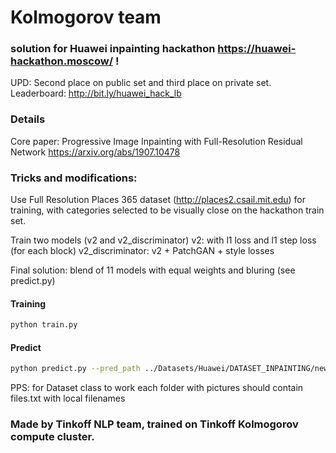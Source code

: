 # Kolmogorov team 
### solution for Huawei inpainting hackathon https://huawei-hackathon.moscow/ !
UPD: Second place on public set and third place on private set.
Leaderboard: http://bit.ly/huawei_hack_lb

### Details
Core paper: Progressive Image Inpainting with Full-Resolution Residual Network https://arxiv.org/abs/1907.10478

### Tricks and modifications:

Use Full Resolution Places 365 dataset (http://places2.csail.mit.edu) for training, with categories selected to be visually close on the hackathon train set.

Train two models (v2 and v2_discriminator) 
v2: with l1 loss and l1 step loss (for each block)
v2_discriminator: v2 + PatchGAN + style losses

Final solution: blend of 11 models with equal weights and bluring (see predict.py)

#### Training
```bash
python train.py
```

#### Predict
```bash
python predict.py --pred_path ../Datasets/Huawei/DATASET_INPAINTING/new_result/ --config_path experiments/config_v2.yml --checkpoint experiments/checkpoints/ --masks_path experiments/masks/private/  --images_path ../Datasets/Huawei/DATASET_INPAINTING/test_final/ --cuda '1' --batch_size 10 --blured True
```

PPS: for Dataset class to work each folder with pictures should contain files.txt with local filenames

### Made by Tinkoff NLP team, trained on Tinkoff Kolmogorov compute cluster.
